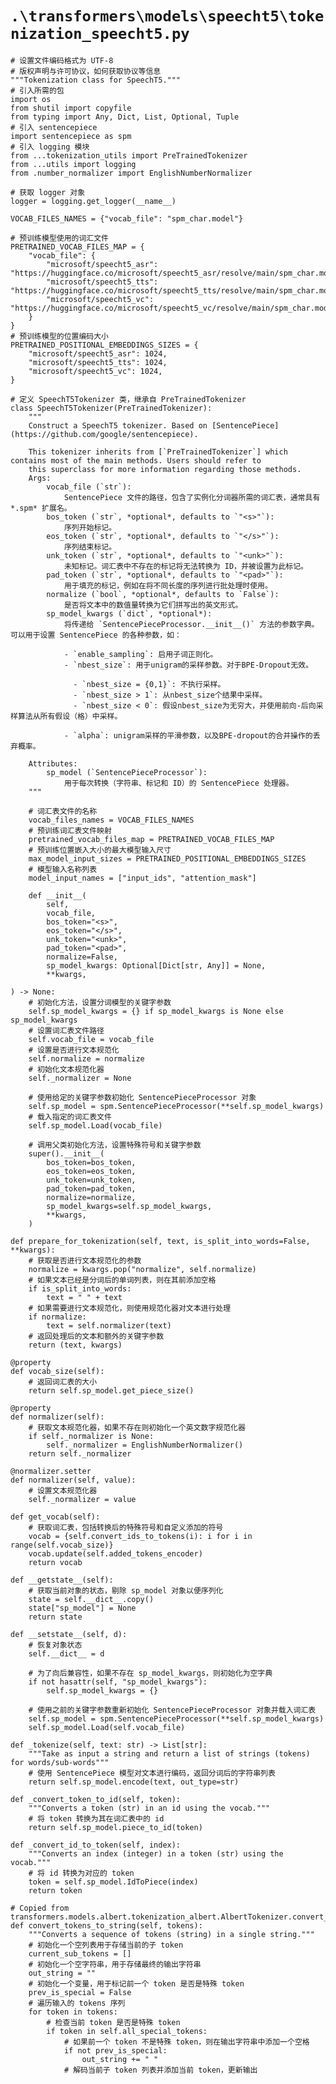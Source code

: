 # `.\transformers\models\speecht5\tokenization_speecht5.py`

```
# 设置文件编码格式为 UTF-8
# 版权声明与许可协议，如何获取协议等信息
"""Tokenization class for SpeechT5."""
# 引入所需的包
import os
from shutil import copyfile
from typing import Any, Dict, List, Optional, Tuple
# 引入 sentencepiece
import sentencepiece as spm
# 引入 logging 模块
from ...tokenization_utils import PreTrainedTokenizer
from ...utils import logging
from .number_normalizer import EnglishNumberNormalizer

# 获取 logger 对象
logger = logging.get_logger(__name__)

VOCAB_FILES_NAMES = {"vocab_file": "spm_char.model"}

# 预训练模型使用的词汇文件
PRETRAINED_VOCAB_FILES_MAP = {
    "vocab_file": {
        "microsoft/speecht5_asr": "https://huggingface.co/microsoft/speecht5_asr/resolve/main/spm_char.model",
        "microsoft/speecht5_tts": "https://huggingface.co/microsoft/speecht5_tts/resolve/main/spm_char.model",
        "microsoft/speecht5_vc": "https://huggingface.co/microsoft/speecht5_vc/resolve/main/spm_char.model",
    }
}
# 预训练模型的位置编码大小
PRETRAINED_POSITIONAL_EMBEDDINGS_SIZES = {
    "microsoft/speecht5_asr": 1024,
    "microsoft/speecht5_tts": 1024,
    "microsoft/speecht5_vc": 1024,
}

# 定义 SpeechT5Tokenizer 类，继承自 PreTrainedTokenizer
class SpeechT5Tokenizer(PreTrainedTokenizer):
    """
    Construct a SpeechT5 tokenizer. Based on [SentencePiece](https://github.com/google/sentencepiece).

    This tokenizer inherits from [`PreTrainedTokenizer`] which contains most of the main methods. Users should refer to
    this superclass for more information regarding those methods.
    Args:
        vocab_file (`str`):
            SentencePiece 文件的路径，包含了实例化分词器所需的词汇表，通常具有 *.spm* 扩展名。
        bos_token (`str`, *optional*, defaults to `"<s>"`):
            序列开始标记。
        eos_token (`str`, *optional*, defaults to `"</s>"`):
            序列结束标记。
        unk_token (`str`, *optional*, defaults to `"<unk>"`):
            未知标记。词汇表中不存在的标记将无法转换为 ID，并被设置为此标记。
        pad_token (`str`, *optional*, defaults to `"<pad>"`):
            用于填充的标记，例如在将不同长度的序列进行批处理时使用。
        normalize (`bool`, *optional*, defaults to `False`):
            是否将文本中的数值量转换为它们拼写出的英文形式。
        sp_model_kwargs (`dict`, *optional*):
            将传递给 `SentencePieceProcessor.__init__()` 方法的参数字典。可以用于设置 SentencePiece 的各种参数，如：

            - `enable_sampling`: 启用子词正则化。
            - `nbest_size`: 用于unigram的采样参数。对于BPE-Dropout无效。

              - `nbest_size = {0,1}`: 不执行采样。
              - `nbest_size > 1`: 从nbest_size个结果中采样。
              - `nbest_size < 0`: 假设nbest_size为无穷大，并使用前向-后向采样算法从所有假设（格）中采样。

            - `alpha`: unigram采样的平滑参数，以及BPE-dropout的合并操作的丢弃概率。

    Attributes:
        sp_model (`SentencePieceProcessor`):
            用于每次转换（字符串、标记和 ID）的 SentencePiece 处理器。
    """

    # 词汇表文件的名称
    vocab_files_names = VOCAB_FILES_NAMES
    # 预训练词汇表文件映射
    pretrained_vocab_files_map = PRETRAINED_VOCAB_FILES_MAP
    # 预训练位置嵌入大小的最大模型输入尺寸
    max_model_input_sizes = PRETRAINED_POSITIONAL_EMBEDDINGS_SIZES
    # 模型输入名称列表
    model_input_names = ["input_ids", "attention_mask"]

    def __init__(
        self,
        vocab_file,
        bos_token="<s>",
        eos_token="</s>",
        unk_token="<unk>",
        pad_token="<pad>",
        normalize=False,
        sp_model_kwargs: Optional[Dict[str, Any]] = None,
        **kwargs,
```  
    ) -> None:
        # 初始化方法，设置分词模型的关键字参数
        self.sp_model_kwargs = {} if sp_model_kwargs is None else sp_model_kwargs
        # 设置词汇表文件路径
        self.vocab_file = vocab_file
        # 设置是否进行文本规范化
        self.normalize = normalize
        # 初始化文本规范化器
        self._normalizer = None

        # 使用给定的关键字参数初始化 SentencePieceProcessor 对象
        self.sp_model = spm.SentencePieceProcessor(**self.sp_model_kwargs)
        # 载入指定的词汇表文件
        self.sp_model.Load(vocab_file)

        # 调用父类初始化方法，设置特殊符号和关键字参数
        super().__init__(
            bos_token=bos_token,
            eos_token=eos_token,
            unk_token=unk_token,
            pad_token=pad_token,
            normalize=normalize,
            sp_model_kwargs=self.sp_model_kwargs,
            **kwargs,
        )

    def prepare_for_tokenization(self, text, is_split_into_words=False, **kwargs):
        # 获取是否进行文本规范化的参数
        normalize = kwargs.pop("normalize", self.normalize)
        # 如果文本已经是分词后的单词列表，则在其前添加空格
        if is_split_into_words:
            text = " " + text
        # 如果需要进行文本规范化，则使用规范化器对文本进行处理
        if normalize:
            text = self.normalizer(text)
        # 返回处理后的文本和额外的关键字参数
        return (text, kwargs)

    @property
    def vocab_size(self):
        # 返回词汇表的大小
        return self.sp_model.get_piece_size()

    @property
    def normalizer(self):
        # 获取文本规范化器，如果不存在则初始化一个英文数字规范化器
        if self._normalizer is None:
            self._normalizer = EnglishNumberNormalizer()
        return self._normalizer

    @normalizer.setter
    def normalizer(self, value):
        # 设置文本规范化器
        self._normalizer = value

    def get_vocab(self):
        # 获取词汇表，包括转换后的特殊符号和自定义添加的符号
        vocab = {self.convert_ids_to_tokens(i): i for i in range(self.vocab_size)}
        vocab.update(self.added_tokens_encoder)
        return vocab

    def __getstate__(self):
        # 获取当前对象的状态，剔除 sp_model 对象以便序列化
        state = self.__dict__.copy()
        state["sp_model"] = None
        return state

    def __setstate__(self, d):
        # 恢复对象状态
        self.__dict__ = d

        # 为了向后兼容性，如果不存在 sp_model_kwargs，则初始化为空字典
        if not hasattr(self, "sp_model_kwargs"):
            self.sp_model_kwargs = {}

        # 使用之前的关键字参数重新初始化 SentencePieceProcessor 对象并载入词汇表
        self.sp_model = spm.SentencePieceProcessor(**self.sp_model_kwargs)
        self.sp_model.Load(self.vocab_file)

    def _tokenize(self, text: str) -> List[str]:
        """Take as input a string and return a list of strings (tokens) for words/sub-words"""
        # 使用 SentencePiece 模型对文本进行编码，返回分词后的字符串列表
        return self.sp_model.encode(text, out_type=str)

    def _convert_token_to_id(self, token):
        """Converts a token (str) in an id using the vocab."""
        # 将 token 转换为其在词汇表中的 id
        return self.sp_model.piece_to_id(token)

    def _convert_id_to_token(self, index):
        """Converts an index (integer) in a token (str) using the vocab."""
        # 将 id 转换为对应的 token
        token = self.sp_model.IdToPiece(index)
        return token

    # Copied from transformers.models.albert.tokenization_albert.AlbertTokenizer.convert_tokens_to_string
    def convert_tokens_to_string(self, tokens):
        """Converts a sequence of tokens (string) in a single string."""
        # 初始化一个空列表用于存储当前的子 token
        current_sub_tokens = []
        # 初始化一个空字符串，用于存储最终的输出字符串
        out_string = ""
        # 初始化一个变量，用于标记前一个 token 是否是特殊 token
        prev_is_special = False
        # 遍历输入的 tokens 序列
        for token in tokens:
            # 检查当前 token 是否是特殊 token
            if token in self.all_special_tokens:
                # 如果前一个 token 不是特殊 token，则在输出字符串中添加一个空格
                if not prev_is_special:
                    out_string += " "
                # 解码当前子 token 列表并添加当前 token，更新输出
```